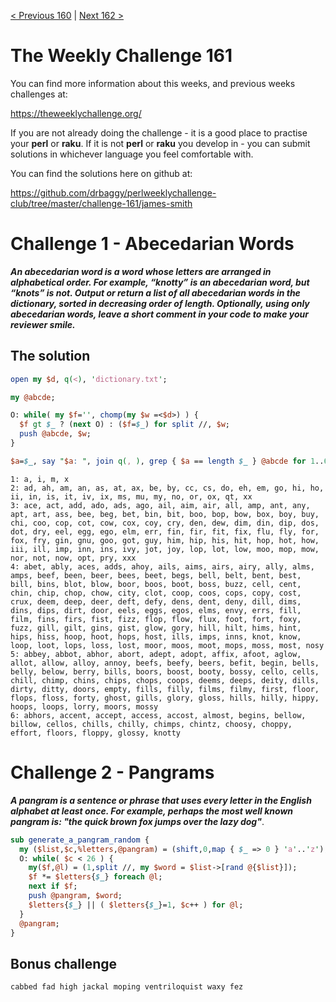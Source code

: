 [< Previous 160](https://github.com/drbaggy/perlweeklychallenge-club/tree/master/challenge-160/james-smith) |
[Next 162 >](https://github.com/drbaggy/perlweeklychallenge-club/tree/master/challenge-162/james-smith)
# The Weekly Challenge 161

You can find more information about this weeks, and previous weeks challenges at:

  https://theweeklychallenge.org/

If you are not already doing the challenge - it is a good place to practise your
**perl** or **raku**. If it is not **perl** or **raku** you develop in - you can
submit solutions in whichever language you feel comfortable with.

You can find the solutions here on github at:

https://github.com/drbaggy/perlweeklychallenge-club/tree/master/challenge-161/james-smith

# Challenge 1 - Abecedarian Words

***An abecedarian word is a word whose letters are arranged in alphabetical order. For example, “knotty” is an abecedarian word, but “knots” is not. Output or return a list of all abecedarian words in the dictionary, sorted in decreasing order of length. Optionally, using only abecedarian words, leave a short comment in your code to make your reviewer smile.***

## The solution


```perl
open my $d, q(<), 'dictionary.txt';

my @abcde;

O: while( my $f='', chomp(my $w =<$d>) ) {
  $f gt $_ ? (next O) : ($f=$_) for split //, $w;
  push @abcde, $w;
}

$a=$_, say "$a: ", join q(, ), grep { $a == length $_ } @abcde for 1..6;
```

```
1: a, i, m, x
2: ad, ah, am, an, as, at, ax, be, by, cc, cs, do, eh, em, go, hi, ho, ii, in, is, it, iv, ix, ms, mu, my, no, or, ox, qt, xx
3: ace, act, add, ado, ads, ago, ail, aim, air, all, amp, ant, any, apt, art, ass, bee, beg, bet, bin, bit, boo, bop, bow, box, boy, buy, chi, coo, cop, cot, cow, cox, coy, cry, den, dew, dim, din, dip, dos, dot, dry, eel, egg, ego, elm, err, fin, fir, fit, fix, flu, fly, for, fox, fry, gin, gnu, goo, got, guy, him, hip, his, hit, hop, hot, how, iii, ill, imp, inn, ins, ivy, jot, joy, lop, lot, low, moo, mop, mow, nor, not, now, opt, pry, xxx
4: abet, ably, aces, adds, ahoy, ails, aims, airs, airy, ally, alms, amps, beef, been, beer, bees, beet, begs, bell, belt, bent, best, bill, bins, blot, blow, boor, boos, boot, boss, buzz, cell, cent, chin, chip, chop, chow, city, clot, coop, coos, cops, copy, cost, crux, deem, deep, deer, deft, defy, dens, dent, deny, dill, dims, dins, dips, dirt, door, eels, eggs, egos, elms, envy, errs, fill, film, fins, firs, fist, fizz, flop, flow, flux, foot, fort, foxy, fuzz, gill, gilt, gins, gist, glow, gory, hill, hilt, hims, hint, hips, hiss, hoop, hoot, hops, host, ills, imps, inns, knot, know, loop, loot, lops, loss, lost, moor, moos, moot, mops, moss, most, nosy
5: abbey, abbot, abhor, abort, adept, adopt, affix, afoot, aglow, allot, allow, alloy, annoy, beefs, beefy, beers, befit, begin, bells, belly, below, berry, bills, boors, boost, booty, bossy, cello, cells, chill, chimp, chins, chips, chops, coops, deems, deeps, deity, dills, dirty, ditty, doors, empty, fills, filly, films, filmy, first, floor, flops, floss, forty, ghost, gills, glory, gloss, hills, hilly, hippy, hoops, loops, lorry, moors, mossy
6: abhors, accent, accept, access, accost, almost, begins, bellow, billow, cellos, chills, chilly, chimps, chintz, choosy, choppy, effort, floors, floppy, glossy, knotty
```

# Challenge 2 - Pangrams

***A pangram is a sentence or phrase that uses every letter in the English alphabet at least once. For example, perhaps the most well known pangram is: "the quick brown fox jumps over the lazy dog"***.

```perl
sub generate_a_pangram_random {
  my ($list,$c,%letters,@pangram) = (shift,0,map { $_ => 0 } 'a'..'z');
  O: while( $c < 26 ) {
    my($f,@l) = (1,split //, my $word = $list->[rand @{$list}]);
    $f *= $letters{$_} foreach @l;
    next if $f;
    push @pangram, $word;
    $letters{$_} || ( $letters{$_}=1, $c++ ) for @l;
  }
  @pangram;
}
```

## Bonus challenge

```cabbed fad high jackal moping ventriloquist waxy fez```

